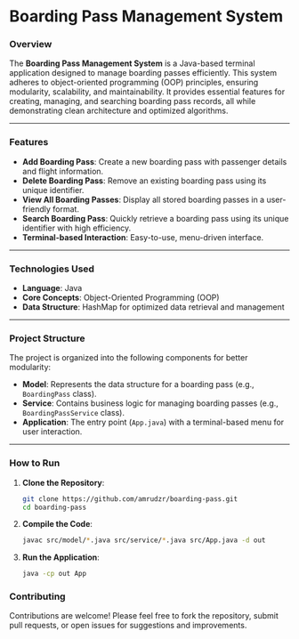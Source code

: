 # Boarding Pass Management System

### **Overview**
The **Boarding Pass Management System** is a Java-based terminal application designed to manage boarding passes efficiently. This system adheres to object-oriented programming (OOP) principles, ensuring modularity, scalability, and maintainability. It provides essential features for creating, managing, and searching boarding pass records, all while demonstrating clean architecture and optimized algorithms.

---

### **Features**
- **Add Boarding Pass**: Create a new boarding pass with passenger details and flight information.
- **Delete Boarding Pass**: Remove an existing boarding pass using its unique identifier.
- **View All Boarding Passes**: Display all stored boarding passes in a user-friendly format.
- **Search Boarding Pass**: Quickly retrieve a boarding pass using its unique identifier with high efficiency.
- **Terminal-based Interaction**: Easy-to-use, menu-driven interface.

---

### **Technologies Used**
- **Language**: Java
- **Core Concepts**: Object-Oriented Programming (OOP)
- **Data Structure**: HashMap for optimized data retrieval and management

---

### **Project Structure**
The project is organized into the following components for better modularity:
- **Model**: Represents the data structure for a boarding pass (e.g., `BoardingPass` class).
- **Service**: Contains business logic for managing boarding passes (e.g., `BoardingPassService` class).
- **Application**: The entry point (`App.java`) with a terminal-based menu for user interaction.

---

### **How to Run**
1. **Clone the Repository**:
   ```bash
   git clone https://github.com/amrudzr/boarding-pass.git
   cd boarding-pass

2. **Compile the Code**:
   ```bash
   javac src/model/*.java src/service/*.java src/App.java -d out

3. **Run the Application**:
   ```bash
   java -cp out App

### **Contributing**
Contributions are welcome! Please feel free to fork the repository, submit pull requests, or open issues for suggestions and improvements.
